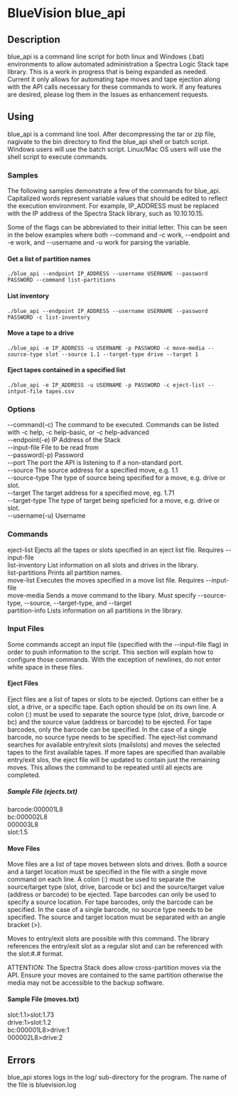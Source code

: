 # BlueVision blue_api

## Description
blue_api is a command line script for both linux and Windows (.bat) environments to allow automated administration a Spectra Logic Stack tape library. This is a work in progress that is being expanded as needed. Current it only allows for automating tape moves and tape ejection along with the API calls necessary for these commands to work. If any features are desired, please log them in the Issues as enhancement requests.

## Using
blue_api is a command line tool. After decompressing the tar or zip file, nagivate to the bin directory to find the blue_api shell or batch script. Windows users will use the batch script. Linux/Mac OS users will use the shell script to execute commands.

### Samples
The following samples demonstrate a few of the commands for blue_api. Capitalized words represent variable values that should be edited to reflect the execution environment. For example, IP_ADDRESS must be replaced with the IP address of the Spectra Stack library, such as 10.10.10.15. 

Some of the flags can be abbreviated to their initial letter. This can be seen in the below examples where both --command and -c work, --endpoint and -e work, and --username and -u work for parsing the variable.

#### Get a list of partition names
`./blue_api --endpoint IP_ADDRESS --username USERNAME --password PASSWORD --command list-partitions`

#### List inventory
`./blue_api --endpoint IP_ADDRESS --username USERNAME --password PASSWORD -c list-inventory`

#### Move a tape to a drive
`./blue_api -e IP_ADDRESS -u USERNAME -p PASSWORD -c move-media --source-type slot --source 1.1 --target-type drive --target 1`

#### Eject tapes contained in a specified list
`./blue_api -e IP_ADDRESS -u USERNAME -p PASSWORD -c eject-list --intput-file tapes.csv`

### Options
--command(-c)	  The command to be executed. Commands can be listed with -c help, -c help-basic, or -c help-advanced  
--endpoint(-e)	IP Address of the Stack  
--input-file	  File to be read from  
--password(-p)  Password  
--port		      The port the API is listening to if a non-standard port.  
--source	      The source address for a specified move, e.g. 1.1  
--source-type	  The type of source being specified for a move, e.g. drive or slot.  
--target	      The target address for a specified move, eg. 1.71  
--target-type	  The type of target being speficied for a move, e.g. drive or slot.  
--username(-u)	Username  

### Commands
eject-list	    Ejects all the tapes or slots specified in an eject list file. Requires --input-file  
list-inventory	List information on all slots and drives in the library.  
list-partitions	Prints all partition names.  
move-list	      Executes the moves specified in a move list file. Requires --input-file  
move-media	    Sends a move command to the libary. Must specify --source-type, --source, --target-type, and --target  
partition-info	Lists information on all partitions in the library.  

### Input Files
Some commands accept an input file (specified with the --input-file flag) in order to push information to the script. This section will explain how to configure those commands. With the exception of newlines, do not enter white space in these files.

#### Eject Files
Eject files are a list of tapes or slots to be ejected. Options can either be a slot, a drive, or a specific tape. Each option should be on its own line. A colon (:) must be used to separate the source type (slot, drive, barcode or bc) and the source value (address or barcode) to be ejected. For tape barcodes, only the barcode can be specified. In the case of a single barcode, no source type needs to be specified. The eject-list command searches for available entry/exit slots (mailslots) and moves the selected tapes to the first available tapes. If more tapes are specified than available entry/exit slos, the eject file will be updated to contain just the remaining moves. This allows the command to be repeated until all ejects are completed.

##### Sample File (ejects.txt)
barcode:000001L8  
bc:000002L8  
000003L8  
slot:1.5  

#### Move Files
Move files are a list of tape moves between slots and drives. Both a source and a target location must be specified in the file with a single move command on each line. A colon (:) must be used to separate the source/target type (slot, drive, barcode or bc) and the source/target value (address or barcode) to be ejected. Tape barcodes can only be used to specify a source location. For tape barcodes, only the barcode can be specified. In the case of a single barcode, no source type needs to be specified. The source and target location must be separated with an angle bracket (>).  

Moves to entry/exit slots are possible with this command. The library references the entry/exit slot as a regular slot and can be referenced with the slot:#.# format.

ATTENTION: The Spectra Stack does allow cross-partition moves via the API. Ensure your moves are contained to the same partition otherwise the media may not be accessible to the backup software.

#### Sample File (moves.txt)
slot:1.1>slot:1.73  
drive:1>slot:1.2  
bc:000001L8>drive:1  
000002L8>drive:2  

## Errors
blue_api stores logs in the log/ sub-directory for the program. The name of the file is bluevision.log
